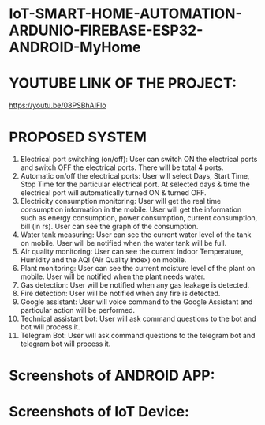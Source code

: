 # IoT-SMART-HOME-AUTOMATION-ARDUNIO-FIREBASE-ESP32-ANDROID-MyHome

# YOUTUBE LINK OF THE PROJECT:
https://youtu.be/08PSBhAIFlo

# PROPOSED SYSTEM
1. Electrical port switching (on/off): User can switch ON the electrical ports and
switch OFF the electrical ports. There will be total 4 ports.
2. Automatic on/off the electrical ports: User will select Days, Start Time, Stop Time
for the particular electrical port. At selected days & time the electrical port will
automatically turned ON & turned OFF.
3. Electricity consumption monitoring: User will get the real time consumption
information in the mobile. User will get the information such as energy consumption,
power consumption, current consumption, bill (in rs). User can see the graph of the
consumption.
4. Water tank measuring: User can see the current water level of the tank on mobile.
User will be notified when the water tank will be full.
5. Air quality monitoring: User can see the current indoor Temperature, Humidity and
the AQI (Air Quality Index) on mobile.
6. Plant monitoring: User can see the current moisture level of the plant on mobile.
User will be notified when the plant needs water.
7. Gas detection: User will be notified when any gas leakage is detected.
8. Fire detection: User will be notified when any fire is detected.
9. Google assistant: User will voice command to the Google Assistant and particular
action will be performed.
10. Technical assistant bot: User will ask command questions to the bot and bot will
process it.
11. Telegram Bot: User will ask command questions to the telegram bot and telegram
bot will process it.

# Screenshots of ANDROID APP:

# Screenshots of IoT Device:
